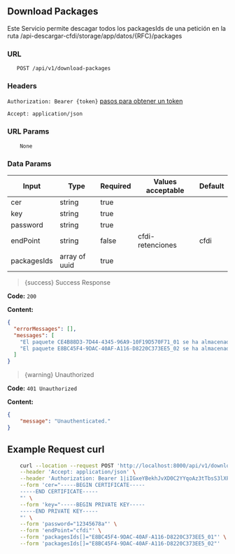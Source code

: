 ## Download Packages

Este Servicio permite descagar todos los packagesIds de una petición
en la ruta /api-descargar-cfdi/storage/app/datos/{RFC}/packages

### **URL**

```textmate
   POST /api/v1/download-packages
```

### Headers
`Authorization: Bearer {token}` <a href="create_user_and_add_token" target="_blank">pasos para obtener un token</a>

`Accept: application/json`


### **URL Params**

```text
    None
```

### **Data Params**

| Input       | Type          | Required | Values acceptable | Default |        
|-------------|---------------|----------|-------------------|---------|
| cer         | string        | true     |                   |         |
| key         | string        | true     |                   |         |
| password    | string        | true     |                   |         |
| endPoint    | string        | false    | cfdi-retenciones  | cfdi    |
| packagesIds | array of uuid | true     |                   |         |


> {success} Success Response

**Code:** `200`

**Content:**

```json
{
  "errorMessages": [],
  "messages": [
    "El paquete CE4B88D3-7D44-4345-96A9-10F19D570F71_01 se ha almacenado",
    "El paquete E8BC45F4-9DAC-40AF-A116-D8220C373EE5_02 se ha almacenado"
  ]
}
```

> {warning} Unauthorized

**Code:** `401 Unauthorized`

**Content:**

```json
{
    "message": "Unauthenticated."
}
```

## **Example Request curl**

```bash
    curl --location --request POST 'http://localhost:8000/api/v1/download-packages' \
    --header 'Accept: application/json' \
    --header 'Authorization: Bearer 1|iIGxeYBekhJvXD0C2YYqoAz3tTbsS3lXPL18Mjbg' \
    --form 'cer="-----BEGIN CERTIFICATE-----
    -----END CERTIFICATE-----
    "' \
    --form 'key="-----BEGIN PRIVATE KEY-----
    -----END PRIVATE KEY-----
    "' \
    --form 'password="12345678a"' \
    --form 'endPoint="cfdi"' \
    --form 'packagesIds[]="E8BC45F4-9DAC-40AF-A116-D8220C373EE5_01"' \
    --form 'packagesIds[]="E8BC45F4-9DAC-40AF-A116-D8220C373EE5_02"'
```
